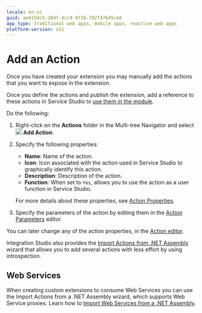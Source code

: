 ```yaml
---
locale: en-us
guid: ae415dc5-20df-4cc4-9726-f02f47645ce8
app_type: traditional web apps, mobile apps, reactive web apps
platform-version: o11
---
```


# Add an Action

Once you have created your extension you may manually add the actions that you want to expose in the extension.

Once you define the actions and publish the extension, add a reference to these actions in Service Studio to [use them in the module](<../extension-life-cycle/extension-use.md>).

Do the following:

1. Right-click on the **Actions** folder in the Multi-tree Navigator and select ![](images/action.gif) **Add Action**.

1. Specify the following properties:

    * **Name**: Name of the action.
    * **Icon**: Icon associated with the action used in Service Studio to graphically identify this action.
    * **Description**: Description of the action.
    * **Function**: When set to `Yes`, allows you to use the action as a user function in Service Studio.

    For more details about these properties, see [Action Properties](<../../../ref/integration-studio/element-property/action.md>).

1. Specify the parameters of the action by editing them in the [Action Parameters](<action-parameter.md>) editor.

You can later change any of the action properties, in the [Action editor](<../../../ref/integration-studio/editor/action.md#import-details>).

Integration Studio also provides the [Import Actions from .NET Assembly](<net-assembly-import-action.md>) wizard that allows you to add several actions with less effort by using introspection.

## Web Services

When creating custom extensions to consume Web Services you can use the Import Actions from a .NET Assembly wizard, which supports Web Service proxies. Learn how to [Import Web Services from a .NET Assembly](<net-assembly-import-web-service.md>).

